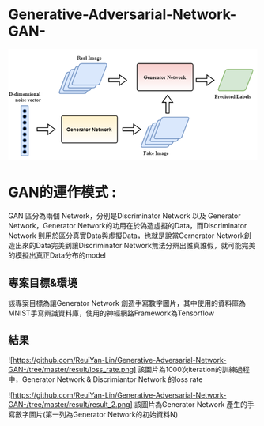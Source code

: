 # Generative-Adversarial-Network-GAN-
![Generated Images](img/GAN.png?raw=True)

# GAN的運作模式 :
  GAN 區分為兩個 Network，分別是Discriminator Network 以及 Generator Network，Generator Network的功用在於偽造虛擬的Data，而Discriminator Network 則用於區分真實Data與虛擬Data，也就是說當Gernerator Network創造出來的Data完美到讓Discriminator Network無法分辨出誰真誰假，就可能完美的模擬出真正Data分布的model 

## 專案目標&環境
  該專案目標為讓Generator Network 創造手寫數字圖片，其中使用的資料庫為MNIST手寫辨識資料庫，使用的神經網路Framework為Tensorflow

## 結果
![https://github.com/ReuiYan-Lin/Generative-Adversarial-Network-GAN-/tree/master/result/loss_rate.png]
  該圖片為1000次iteration的訓練過程中，Generator Network & Discrimiantor Network 的loss rate
  
![https://github.com/ReuiYan-Lin/Generative-Adversarial-Network-GAN-/tree/master/result/result_2.png] 
  該圖片為Generator Network 產生的手寫數字圖片(第一列為Generator Network的初始資料N)
  
